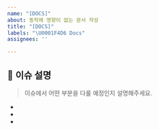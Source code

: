```yaml
---
name: "[DOCS]"
about: 동작에 영향이 없는 문서 작성
title: "[DOCS]"
labels: "\U0001F4D6 Docs"
assignees: ''

---
```


## 🔎 이슈 설명

> 이슈에서 어떤 부분을 다룰 예정인지 설명해주세요.
*
*
*


